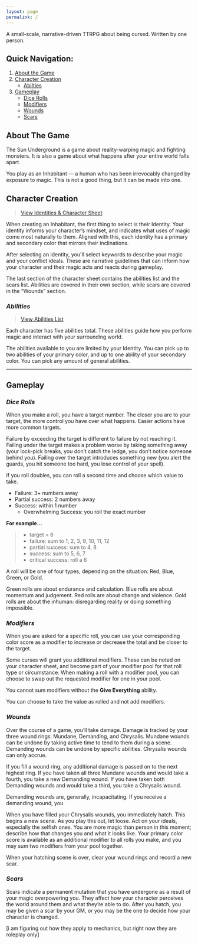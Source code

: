 ```yaml
---
layout: page
permalink: /
---
```


A small-scale, narrative-driven TTRPG about being cursed. Written by one person.

## Quick Navigation:
1. [About the Game](#about-the-game)
2. [Character Creation](#character-creation)
    - [Abilties](#abilities)
3. [Gameplay](#gameplay)
    - [Dice Rolls](#dice-rolls)
    - [Modifiers](#modifiers)
    - [Wounds](#wounds)
    - [Scars](#scars)


## About The Game
The Sun Underground is a game about reality-warping magic and fighting monsters. It is also a game about what happens after your entire world falls apart. 


You play as an Inhabitant — a human who has been irrevocably changed by exposure to magic. This is not a good thing, but it can be made into one. 




## Character Creation
> [View Identities & Character Sheet](./identity.md) 

When creating an Inhabitant, the first thing to select is their Identity. Your identity informs your character’s mindset, and indicates what uses of magic come most naturally to them. Aligned with this, each identity has a primary and secondary color that mirrors their inclinations.

After selecting an identity, you'll select keywords to describe your magic and your conflict ideals. These are narrative guidelines that can inform how your character and their magic acts and reacts during gameplay. 

The last section of the character sheet contains the abilities list and the scars list. Abilities are covered in their own section, while scars are covered in the “Wounds” section. 

### *Abilities*
> [View Abilities List](./ability.md)

Each character has five abilities total. These abilities guide how you perform magic and interact with your surrounding world. 

The abilities available to you are limited by your Identity. You can pick up to two abilities of your primary color, and up to one ability of your secondary color. You can pick any amount of general abilities. 

---

## Gameplay

### *Dice Rolls*

When you make a roll, you have a target number. The closer you are to your target, the more control you have over what happens. Easier actions have more common targets. 

Failure by exceeding the target is different to failure by not reaching it. Failing under the target makes a problem worse by taking something away (your lock-pick breaks, you don’t catch the ledge, you don’t notice someone behind you). Failing over the target introduces something new (you alert the guards, you hit someone too hard, you lose control of your spell).

If you roll doubles, you can roll a second time and choose which value to take.

- Failure: 3+ numbers away
- Partial success: 2 numbers away
- Success: within 1 number
    - Overwhelming Success: you roll the exact number

**For example...**
> - target = 6
> - failure: sum to 1, 2, 3, 9, 10, 11, 12
> - partial success: sum to 4, 8
> - success: sum to 5, 6, 7
> - critical success: roll a 6

A roll will be one of four types, depending on the situation: Red, Blue, Green, or Gold. 

Green rolls are about endurance and calculation. Blue rolls are about momentum and judgement. Red rolls are about change and violence. Gold rolls are about the inhuman: disregarding reality or doing something impossible.

### *Modifiers*

When you are asked for a specific roll, you can use your corresponding color score as a modifier to increase or decrease the total and be closer to the target. 

Some curses will grant you additional modifiers. These can be noted on your character sheet, and become part of your modifier pool for that roll type or circumstance. When making a roll with a modifier pool, you can choose to swap out the requested modifier for one in your pool. 

You cannot sum modifiers without the **Give Everything** ability.

You can choose to take the value as rolled and not add modifiers.

### *Wounds*

Over the course of a game, you’ll take damage. Damage is tracked by your three wound rings: Mundane, Demanding, and Chrysalis. Mundane wounds can be undone by taking active time to tend to them during a scene. Demanding wounds can be undone by specific abilities. Chrysalis wounds can only accrue. 

If you fill a wound ring, any additional damage is passed on to the next highest ring. If you have taken all three Mundane wounds and would take a fourth, you take a new Demanding wound. If you have taken both Demanding wounds and would take a third, you take a Chrysalis wound.

Demanding wounds are, generally, incapacitating. If you receive a demanding wound, you 

When you have filled your Chrysalis wounds, you immediately hatch. This begins a new scene. As you play this out, let loose. Act on your ideals, especially the selfish ones. You are more magic than person in this moment; describe how that changes you and what it looks like. Your primary color score is available as an additional modifier to all rolls you make, and you may sum two modifiers from your pool together. 

When your hatching scene is over, clear your wound rings and record a new scar. 

### *Scars*

Scars indicate a permanent mutation that you have undergone as a result of your magic overpowering you. They affect how your character perceives the world around them and what they’re able to do. After you hatch, you may be given a scar by your GM, or you may be the one to decide how your character is changed. 

[i am figuring out how they apply to mechanics, but right now they are roleplay only]

